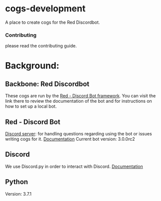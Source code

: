 # cogs-development
A place to create cogs for the Red Discordbot.    
    
### Contributing    
please read the contributing guide.

# Background:
## Backbone: Red Discordbot
These cogs are run by the [Red - Discord Bot framework](https://red-discordbot.readthedocs.io/en/v3-develop/index.html). You can visit the link there to review the documentation of the bot and for instructions on how to set up a local bot.

## Red - Discord Bot
[Discord server](https://discord.gg/red): for handling questions regarding using the bot or issues writing cogs for it.
[Documentation](https://red-discordbot.readthedocs.io/en/v3-develop/index.html)
Current bot version: 3.0.0rc2

## Discord
We use Discord.py in order to interact with Discord.
[Documentation](https://discordpy.readthedocs.io/en/rewrite/api.html#)

## Python
Version: 3.7.1

